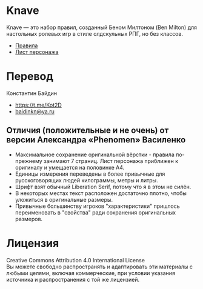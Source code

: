 # Knave
Knave — это набор правил, созданный Беном Милтоном (Ben Milton) для настольных ролевых игр в стиле олдскульных РПГ, 
но без классов.  
- [Правила](https://github.com/2DKot/knave-rus/raw/master/Knave%20rus.pdf)
- [Лист персонажа](https://github.com/2DKot/knave-rus/raw/master/%D0%9B%D0%B8%D1%81%D1%82%20%D0%BF%D0%B5%D1%80%D1%81%D0%BE%D0%BD%D0%B0%D0%B6%D0%B0.pdf)

# Перевод
Константин Байдин
- https://t.me/Kot2D
- baidinkn@ya.ru

## Отличия (положительные и не очень) от версии Александра «Phenomen» Василенко
- Максимальное сохранение оригинальной вёрстки - правила по-прежнему занимают 7 страниц. Лист персонажа приближен к оригиналу и умещается на половинке А4.
- Единицы измерения переведены в более привычные для русскоговорящих людей килограммы, метры и литры.
- Шрифт взят обычный Liberation Serif, потому что я в этом не силён.
- В некоторых местах текст расположен достаточно плотно, чтобы уложиться в оригинальные размеры.
- Привычные большинству игроков "характеристики" пришлось переименовать в "свойства" ради сохранения оригинальных размеров.

# Лицензия
Creative Commons Attribution 4.0 International License  
Вы можете свободно распространять и адаптировать эти материалы с любыми целями, включая коммерческие, при условии указания источника и распространения с той же лицензией.
